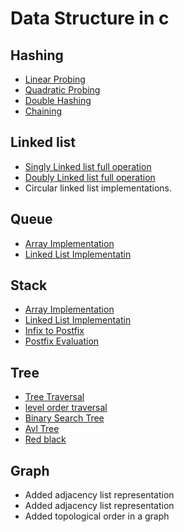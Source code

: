 # Data Structure in c

## Hashing
* [Linear Probing](https://github.com/amit2rockon/Data-Structure-in-C/blob/master/Hashing/linear%20probing.c)
* [Quadratic Probing](https://github.com/amit2rockon/Data-Structure-in-C/blob/master/Hashing/quadratic%20probing.c)
* [Double Hashing](https://github.com/amit2rockon/Data-Structure-in-C/blob/master/Hashing/double%20hashing.c)
* [Chaining](https://github.com/amit2rockon/Data-Structure-in-C/blob/master/Hashing/chaining.c)

## Linked list
* [Singly Linked list full operation](https://github.com/amit2rockon/Data-Structure-in-C/blob/master/linked%20list/linkedlist.c)
* [Doubly Linked list full operation](https://github.com/amit2rockon/Data-Structure-in-C/blob/master/linked%20list/doublylinkedlist.c)
* Circular linked list implementations.

## Queue
* [Array Implementation](https://github.com/amit2rockon/Data-Structure-in-C/blob/master/queue/queueUsingArray.c)
* [Linked List Implementatin](https://github.com/amit2rockon/Data-Structure-in-C/blob/master/queue/queueUsingLinkedList.c)

## Stack
* [Array Implementation](https://github.com/amit2rockon/Data-Structure-in-C/blob/master/stack/stack.c)
* [Linked List Implementatin](https://github.com/amit2rockon/Data-Structure-in-C/blob/master/stack/stackUsingLinkedList.c)
* [Infix to Postfix](https://github.com/amit2rockon/Data-Structure-in-C/blob/master/stack/infixtopostfix.c)
* [Postfix Evaluation](https://github.com/amit2rockon/Data-Structure-in-C/blob/master/stack/evaluatePostfix.c)

## Tree
* [Tree Traversal](https://github.com/amit2rockon/Data-Structure-in-C/blob/master/tree/TreeTraversal.c)
* [level order traversal](https://github.com/amit2rockon/Data-Structure-in-C/blob/master/tree/LevelOrderTraversal.cpp)
* [Binary Search Tree](https://github.com/amit2rockon/Data-Structure-in-C/blob/master/tree/bst.c)
* [Avl Tree](https://github.com/amit2rockon/Data-Structure-in-C/blob/master/tree/avl.c)
* [Red black](https://github.com/amit2rockon/Data-Structure-in-C/blob/master/tree/redblacktree.c)

## Graph 
* Added adjacency list representation
* Added adjacency list representation
* Added topological order in a graph
